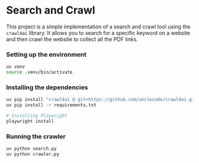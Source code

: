 # Search and Crawl

This project is a simple implementation of a search and crawl tool using the `crawl4ai` library. It allows you to search for a specific keyword on a website and then crawl the website to collect all the PDF links.

### Setting up the environment

```bash
uv venv
source .venv/bin/activate
```

### Installing the dependencies

```bash
uv pip install "crawl4ai @ git+https://github.com/unclecode/crawl4ai.git" transformers torch nltk
uv pip install -r requirements.txt

# Installing Playwright
playwright install
```

### Running the crawler

```bash
uv python search.py
uv python crawler.py
```
